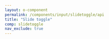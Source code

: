 ```yaml
---
layout: o-component
permalink: /components/input/slidetoggle/api
title: "Slide toggle"
comp: slidetoggle
nav_exclude: true
---
```

